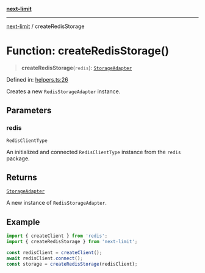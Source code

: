 [**next-limit**](../README.md)

***

[next-limit](../README.md) / createRedisStorage

# Function: createRedisStorage()

> **createRedisStorage**(`redis`): [`StorageAdapter`](../interfaces/StorageAdapter.md)

Defined in: [helpers.ts:26](https://github.com/saoudi-h/next-limit/blob/657cd4412856737cdc75b96e50f263c52d81c8f9/src/helpers.ts#L26)

Creates a new `RedisStorageAdapter` instance.

## Parameters

### redis

`RedisClientType`

An initialized and connected `RedisClientType` instance from the `redis` package.

## Returns

[`StorageAdapter`](../interfaces/StorageAdapter.md)

A new instance of `RedisStorageAdapter`.

## Example

```typescript
import { createClient } from 'redis';
import { createRedisStorage } from 'next-limit';

const redisClient = createClient();
await redisClient.connect();
const storage = createRedisStorage(redisClient);
```
